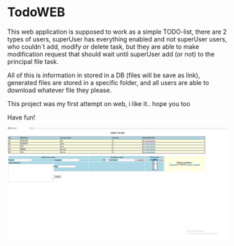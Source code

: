 # TodoWEB

This web application is supposed to work as a simple TODO-list, there are 2 types of users, superUser has everything enabled and not superUser users, who couldn´t add, modify or delete task, but they are able to make modification request that should wait until superUser add (or not) to the principal file task.

All of this is information in stored in a DB (files will be save as link), generated files are stored in a specific folder, and all users are able to download whatever file they please.

This project was my first attempt on web, i like it.. hope you too

Have fun!

<img src="/screenshots/home.jpg">

